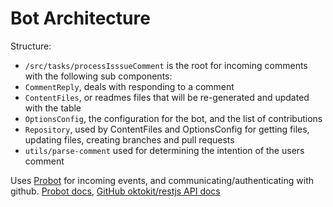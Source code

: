 # Bot Architecture
Structure:
- `/src/tasks/processIsssueComment` is the root for incoming comments with the following sub components:
- `CommentReply`, deals with responding to a comment
- `ContentFiles`, or readmes files that will be re-generated and updated with the table
- `OptionsConfig`, the configuration for the bot, and the list of contributions
- `Repository`, used by ContentFiles and OptionsConfig for getting files, updating files, creating branches and pull requests
- `utils/parse-comment` used for determining the intention of the users comment

Uses [Probot](https://github.com/probot/probot) for incoming events, and communicating/authenticating with github. [Probot docs](https://probot.github.io/docs/), [GitHub oktokit/restjs API docs](https://octokit.github.io/rest.js/)

